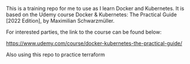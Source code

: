 This is a training repo for me to use as I learn Docker and Kubernetes. It is based on the Udemy course Docker & Kubernetes: The Practical Guide [2022 Edition], by Maximilian Schwarzmüller.

For interested parties, the link to the course can be found below:

https://www.udemy.com/course/docker-kubernetes-the-practical-guide/

Also using this repo to practice terraform
